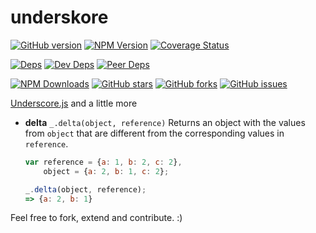 # underskore

[![GitHub version][github-img]][github-url]
[![NPM Version][npm-img]][npm-url]
[![Coverage Status][coveralls-img]][coveralls-url]

[![Deps][deps-img]][deps-url]
[![Dev Deps][devDeps-img]][deps-url]
[![Peer Deps][peerDeps-img]][deps-url]

[![NPM Downloads][downloads-img]][npm-url]
[![GitHub stars][stars-img]][github-url]
[![GitHub forks][forks-img]][github-url]
[![GitHub issues][issues-img]][github-url]

[Underscore.js](http://underscorejs.org/) and a little more

+ **delta**  `_.delta(object, reference)`
    Returns an object with the values from `object` that are different from the corresponding values in `reference`.

    ``` javascript
    var reference = {a: 1, b: 2, c: 2},
        object = {a: 2, b: 1, c: 2};

    _.delta(object, reference);
    => {a: 2, b: 1}
    ```

Feel free to fork, extend and contribute. :)

[npm-img]: http://img.shields.io/npm/v/underskore.svg
[downloads-img]: http://img.shields.io/npm/dm/underskore.svg
[npm-url]: https://www.npmjs.org/package/underskore
[github-img]: https://badge.fury.io/gh/kunalgolani%2Funderskore.svg
[stars-img]: https://img.shields.io/github/stars/kunalgolani/underskore.svg
[forks-img]: https://img.shields.io/github/forks/kunalgolani/underskore.svg
[issues-img]: https://img.shields.io/github/issues-raw/kunalgolani/underskore.svg
[github-url]: https://github.com/kunalgolani/underskore
[coveralls-img]: https://coveralls.io/repos/kunalgolani/underskore/badge.svg?branch=master
[coveralls-url]: https://coveralls.io/r/kunalgolani/underskore?branch=master
[deps-img]: https://img.shields.io/david/kunalgolani/underskore.svg
[devDeps-img]: https://img.shields.io/david/dev/kunalgolani/underskore.svg
[peerDeps-img]: https://img.shields.io/david/peer/kunalgolani/underskore.svg
[deps-url]: https://github.com/kunalgolani/underskore/blob/master/package.json